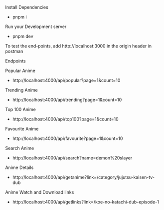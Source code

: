 Install Dependencies

- pnpm i

Run your Development server

- pnpm dev

To test the end-points, add http://localhost:3000 in the origin header in postman

Endpoints

Popular Anime

- http://localhost:4000/api/popular?page=1&count=10

Trending Anime

- http://localhost:4000/api/trending?page=1&count=10

Top 100 Anime

- http://localhost:4000/api/top100?page=1&count=10

Favourite Anime

- http://localhost:4000/api/favourite?page=1&count=10

Search Anime

- http://localhost:4000/api/search?name=demon%20slayer

Anime Details

- http://localhost:4000/api/getanime?link=/category/jujutsu-kaisen-tv-dub

Anime Watch and Download links

- http://localhost:4000/api/getlinks?link=/koe-no-katachi-dub-episode-1
